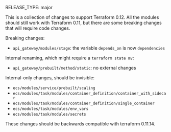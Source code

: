 RELEASE_TYPE: major

This is a collection of changes to support Terraform 0.12.
All the modules should still work with Terraform 0.11, but there are some breaking changes that will require code changes.

Breaking changes:

*   `api_gateway/modules/stage`: the variable `depends_on` is now `dependencies`

Internal renaming, which might require a `terraform state mv`:

*   `api_gateway/prebuilt/method/static`: no external changes

Internal-only changes, should be invisible:

*   `ecs/modules/service/prebuilt/scaling`
*   `ecs/modules/task/modules/container_definition/container_with_sidecar`
*   `ecs/modules/task/modules/container_definition/single_container`
*   `ecs/modules/task/modules/env_vars`
*   `ecs/modules/task/modules/secrets`

These changes should be backwards compatible with terraform 0.11.14.

